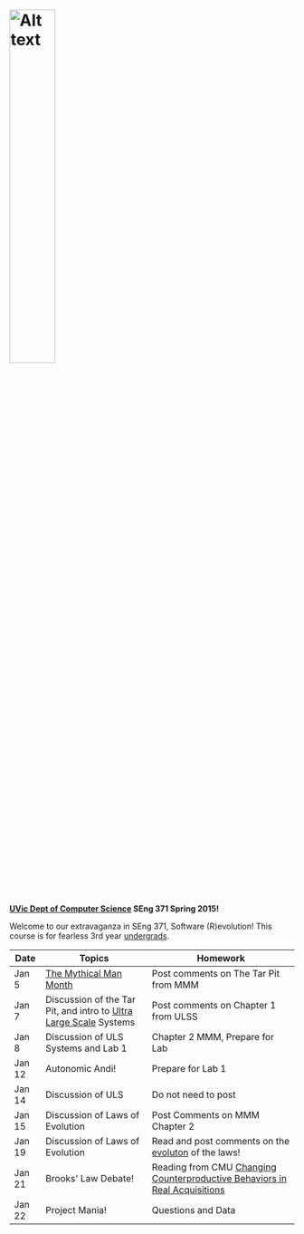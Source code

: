

<a href="https://cloud.githubusercontent.com/assets/1288637/5576273/a33895e0-8fab-11e4-96e1-212b3a1d9e69.jpg" target="_blank"><img src="https://cloud.githubusercontent.com/assets/1288637/5576273/a33895e0-8fab-11e4-96e1-212b3a1d9e69.jpg" alt="Alt text" width="40%" height="40%" style="max-width:40%;"></a>
========================

<b><a href = "https://www.csc.uvic.ca/">UVic Dept of Computer Science</a>
SEng 371 Spring 2015!</b>

Welcome to our extravaganza in SEng 371, Software (R)evolution!  This course is for fearless 3rd year <a href = "http://courses.seng.uvic.ca/courses/2015/spring/seng/371">undergrads</a>.  

<table>
<thead>
<tr>
<th>Date</th>
<th>Topics</th>
<th>Homework</th>
</tr>
</thead>
<tbody>
<tr>
<td>Jan 5</td>
<td> <a href="https://archive.org/stream/mythicalmanmonth00fred#page/n0/mode/2up">The Mythical Man Month</a>
</td>
<td>Post comments on The Tar Pit from MMM</td>
</tr>
<tr>
<td>Jan 7</td>
<td>
Discussion of the Tar Pit, and intro to <a href="http://resources.sei.cmu.edu/asset_files/Book/2006_014_001_30542.pdf">Ultra Large Scale</a> Systems 
</td>
<td>Post comments on Chapter 1 from ULSS</td>
<tr>
<td>Jan 8</td>
<td>
Discussion of ULS Systems and Lab 1
</td>
<td>Chapter 2 MMM, Prepare for Lab</td>
</tr>
<tr>
<td>Jan 12</td>
<td>
Autonomic Andi!
</td>
<td>Prepare for Lab 1</td>
</tr>
<tr>
<td>Jan 14</td>
<td>
Discussion of ULS
</td>
<td>Do not need to post</td>
</tr>
<tr>
<td>Jan 15</td>
<td>
Discussion of Laws of Evolution
</td>
<td>Post Comments on MMM Chapter 2</td>
</tr>
<tr>
<td>Jan 19</td>
<td>
Discussion of Laws of Evolution
</td>
<td>Read and post comments on the <a href="http://flosshub.org/sites/flosshub.org/files/2013HerraizRRG_CSUR.pdf">evoluton</a> of the laws!</td>
</tr>
<tr>
<td>Jan 21</td>
<td>
Brooks' Law Debate!
</td>
<td>Reading from CMU <a href="http://www.sei.cmu.edu/library/assets/brooks1.pdf">Changing Counterproductive
Behaviors in Real Acquisitions</a></td>
</tr>
<tr>
<td>Jan 22</td>
<td>
Project Mania!
</td>
<td>Questions and Data</td>
</tr>
</tbody>
</table>
